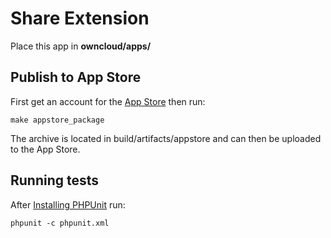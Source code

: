 # Share Extension
Place this app in **owncloud/apps/**

## Publish to App Store

First get an account for the [App Store](http://apps.owncloud.com/) then run:

    make appstore_package

The archive is located in build/artifacts/appstore and can then be uploaded to the App Store.

## Running tests
After [Installing PHPUnit](http://phpunit.de/getting-started.html) run:

    phpunit -c phpunit.xml